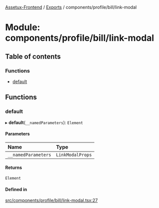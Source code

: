 [Assetux-Frontend](../README.md) / [Exports](../modules.md) / components/profile/bill/link-modal

# Module: components/profile/bill/link-modal

## Table of contents

### Functions

- [default](components_profile_bill_link_modal.md#default)

## Functions

### default

▸ **default**(`__namedParameters`): `Element`

#### Parameters

| Name | Type |
| :------ | :------ |
| `__namedParameters` | `LinkModalProps` |

#### Returns

`Element`

#### Defined in

[src/components/profile/bill/link-modal.tsx:27](https://github.com/ASSETUX/frontend/blob/9a68660/src/components/profile/bill/link-modal.tsx#L27)
